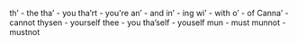 th’ - the
tha’ - you
tha’rt - you're
an’ - and
in’  - ing
wi’ - with
o’ - of
Canna’ - cannot
thysen - yourself
thee - you
tha’self - youself
mun - must
munnot - mustnot
